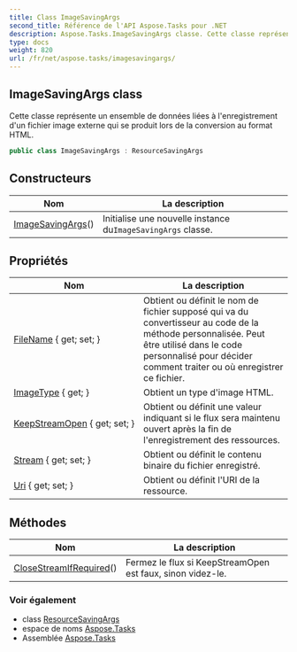 ```yaml
---
title: Class ImageSavingArgs
second_title: Référence de l'API Aspose.Tasks pour .NET
description: Aspose.Tasks.ImageSavingArgs classe. Cette classe représente un ensemble de données liées à lenregistrement dun fichier image externe qui se produit lors de la conversion au format HTML.
type: docs
weight: 820
url: /fr/net/aspose.tasks/imagesavingargs/
---
```

## ImageSavingArgs class

Cette classe représente un ensemble de données liées à l'enregistrement d'un fichier image externe qui se produit lors de la conversion au format HTML.

```csharp
public class ImageSavingArgs : ResourceSavingArgs
```

## Constructeurs

| Nom | La description |
| --- | --- |
| [ImageSavingArgs](imagesavingargs/)() | Initialise une nouvelle instance du`ImageSavingArgs` classe. |

## Propriétés

| Nom | La description |
| --- | --- |
| [FileName](../../aspose.tasks/resourcesavingargs/filename/) { get; set; } | Obtient ou définit le nom de fichier supposé qui va du convertisseur au code de la méthode personnalisée. Peut être utilisé dans le code personnalisé pour décider comment traiter ou où enregistrer ce fichier. |
| [ImageType](../../aspose.tasks/imagesavingargs/imagetype/) { get; } | Obtient un type d'image HTML. |
| [KeepStreamOpen](../../aspose.tasks/resourcesavingargs/keepstreamopen/) { get; set; } | Obtient ou définit une valeur indiquant si le flux sera maintenu ouvert après la fin de l'enregistrement des ressources. |
| [Stream](../../aspose.tasks/resourcesavingargs/stream/) { get; set; } | Obtient ou définit le contenu binaire du fichier enregistré. |
| [Uri](../../aspose.tasks/resourcesavingargs/uri/) { get; set; } | Obtient ou définit l'URI de la ressource. |

## Méthodes

| Nom | La description |
| --- | --- |
| [CloseStreamIfRequired](../../aspose.tasks/resourcesavingargs/closestreamifrequired/)() | Fermez le flux si KeepStreamOpen est faux, sinon videz-le. |

### Voir également

* class [ResourceSavingArgs](../resourcesavingargs/)
* espace de noms [Aspose.Tasks](../../aspose.tasks/)
* Assemblée [Aspose.Tasks](../../)


